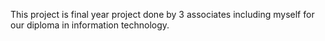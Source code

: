 This project is final year project done by 3 associates including myself for our diploma in information technology.

